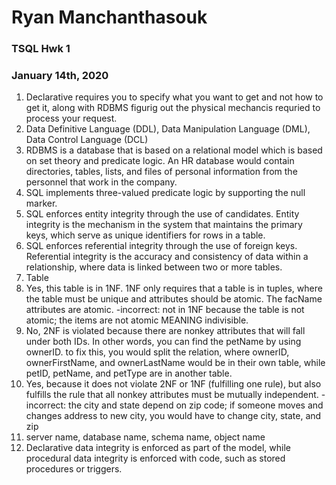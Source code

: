 # Ryan Manchanthasouk
### TSQL Hwk 1
### January 14th, 2020
1.  Declarative requires you to specify what you want to get and not how to get it, along with RDBMS figurig out
	the physical mechancis requried to process your request.
1.  Data Definitive Language (DDL), Data Manipulation Language (DML), Data Control Language (DCL)
1.  RDBMS is a database that is based on a relational model which is based on set theory and predicate logic.
	An HR database would contain directories, tables, lists, and files of personal information from the personnel that work
	in the company.
1.	SQL implements three-valued predicate logic by supporting the null marker.
1.	SQL enforces entity integrity through the use of candidates.  Entity integrity is the mechanism in the system that maintains
	the primary keys, which serve as unique identifiers for rows in a table.
1.	SQL enforces referential integrity through the use of foreign keys.  Referential integrity is the accuracy and consistency
	of data within a relationship, where data is linked between two or more tables.
1.	Table
1.	Yes, this table is in 1NF.  1NF only requires that a table is in tuples, where the table must be unique and attributes
	should be atomic.  The facName attributes are atomic.
	-incorrect: not in 1NF because the table is not atomic; the items are not atomic MEANING indivisible.
1.	No, 2NF is violated because there are nonkey attributes that will fall under both IDs.  In other words, you can
	find the petName by using ownerID.  to fix this, you would split the relation, where ownerID, ownerFirstName,
	and ownerLastName would be in their own table, while petID, petName, and petType are in another table.
1.	Yes, because it does not violate 2NF or 1NF (fulfilling one rule), but also fulfills the rule that all nonkey attributes must
	be mutually independent.
	-incorrect: the city and state depend on zip code; if someone moves and changes address to new city, you would have to change
	city, state, and zip
1.	server name, database name, schema name, object name
1.	Declarative data integrity is enforced as part of the model, while procedural data integrity is enforced with code,
	such as stored procedures or triggers.
